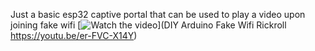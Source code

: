 Just a basic esp32 captive portal that can be used to play a video upon joining fake wifi 
[![Watch the video](https://i.sstatic.net/Vp2cE.png)](DIY Arduino Fake Wifi Rickroll
https://youtu.be/er-FVC-X14Y)

